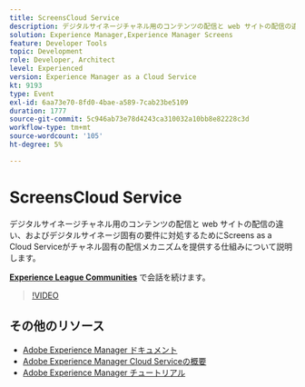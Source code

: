 ```yaml
---
title: ScreensCloud Service
description: デジタルサイネージチャネル用のコンテンツの配信と web サイトの配信の違い、およびデジタルサイネージ固有の要件に対処するためにScreens as a Cloud Serviceがチャネル固有の配信メカニズムを提供する仕組みについて説明します。
solution: Experience Manager,Experience Manager Screens
feature: Developer Tools
topic: Development
role: Developer, Architect
level: Experienced
version: Experience Manager as a Cloud Service
kt: 9193
type: Event
exl-id: 6aa73e70-8fd0-4bae-a589-7cab23be5109
duration: 1777
source-git-commit: 5c946ab73e78d4243ca310032a10bb8e82228c3d
workflow-type: tm+mt
source-wordcount: '105'
ht-degree: 5%

---
```


# ScreensCloud Service

デジタルサイネージチャネル用のコンテンツの配信と web サイトの配信の違い、およびデジタルサイネージ固有の要件に対処するためにScreens as a Cloud Serviceがチャネル固有の配信メカニズムを提供する仕組みについて説明します。

**[Experience League Communities](https://adobe.ly/3umX8Be)** で会話を続けます。

>[!VIDEO](https://video.tv.adobe.com/v/337885/?quality=12&learn=on&hidetitle=true)

## その他のリソース

- [Adobe Experience Manager ドキュメント ](https://experienceleague.adobe.com/docs/experience-manager-cloud-service.html?lang=ja)
- [Adobe Experience Manager Cloud Serviceの概要 ](https://experienceleague.adobe.com/docs/experience-manager-cloud-service/overview/home.html?lang=ja)
- [Adobe Experience Manager チュートリアル](https://experienceleague.adobe.com/docs/experience-manager-tutorials.html?lang=ja)
